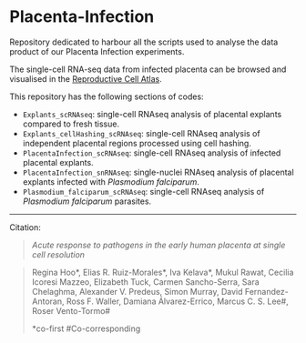 # Placenta-Infection
Repository dedicated to harbour all the scripts used to analyse the data product of our Placenta Infection experiments.


The single-cell RNA-seq data from infected placenta can be browsed and visualised in the [Reproductive Cell Atlas](https://www.reproductivecellatlas.org).

This repository has the following sections of codes:

- `Explants_scRNAseq`:  single-cell RNAseq analysis of placental explants compared to fresh tissue.
- `Explants_cellHashing_scRNAseq`:  single-cell RNAseq analysis of independent placental regions processed using cell hashing.
- `PlacentaInfection_scRNAseq`:  single-cell RNAseq analysis of infected placental explants.
- `PlacentaInfection_snRNAseq`:  single-nuclei RNAseq analysis of placental explants infected with *Plasmodium falciparum*.
- `Plasmodium_falciparum_scRNAseq`:  single-cell RNAseq analysis of *Plasmodium falciparum* parasites.

---

Citation:
>*Acute response to pathogens in the early human placenta at single cell resolution*

>Regina Hoo*, Elias R. Ruiz-Morales*, Iva Kelava*, Mukul Rawat, Cecilia Icoresi Mazzeo, Elizabeth Tuck, Carmen Sancho-Serra, Sara Chelaghma, Alexander V. Predeus, Simon Murray, David Fernandez-Antoran, Ross F. Waller, Damiana Álvarez-Errico, Marcus C. S. Lee#, Roser Vento-Tormo#
>
>*co-first #Co-corresponding
